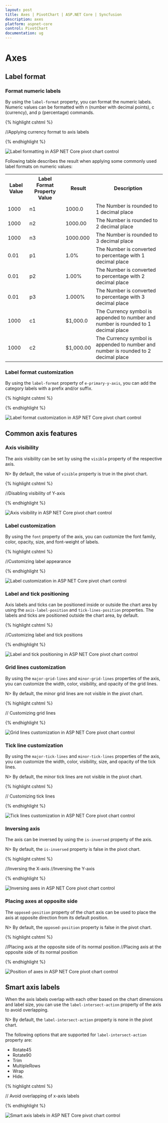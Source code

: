 ```yaml
---
layout: post
title: Axes | PivotChart | ASP.NET Core | Syncfusion
description: axes
platform: aspnet-core
control: PivotChart
documentation: ug
---
```


# Axes

## Label format

### Format numeric labels

By using the `label-format` property, you can format the numeric labels. Numeric values can be formatted with n (number with decimal points), c (currency), and p (percentage) commands.

{% highlight cshtml %}

<ej-pivot-chart id="PivotChart1">
    //Applying currency format to axis labels
    <e-primary-y-axis label-format="c" ></e-primary-y-axis>
    <e-size width="950px" height="460px"></e-size>
</ej-pivot-chart>

{% endhighlight %}

![Label formatting in ASP NET Core pivot chart control](Chart-Axes_images/Chart-Axes_img1.png)

Following table describes the result when applying some commonly used label formats on numeric values:

<table>
<tr>
<th>
Label Value</th><th>
Label Format Property Value</th><th>
Result</th><th>
Description</th>
</tr>
<tr><td>
1000</td><td>
n1</td><td>
1000.0</td><td>
The Number is rounded to 1 decimal place</td>
</tr>
<tr><td>
1000</td><td>
n2</td><td>
1000.00</td><td>
The Number is rounded to 2 decimal place</td>
</tr>
<tr><td>
1000</td><td>
n3</td><td>
1000.000</td><td>
The Number is rounded to 3 decimal place</td>
</tr>
<tr><td>
0.01</td><td>
p1</td><td>
1.0%</td><td>
The Number is converted to percentage with 1 decimal place</td>
</tr>
<tr><td>
0.01</td><td>
p2</td><td>
1.00%</td><td>
The Number is converted to percentage with 2 decimal place</td>
</tr>
<tr><td>
0.01</td><td>
p3</td><td>
1.000%</td><td>
The Number is converted to percentage with 3 decimal place</td>
</tr>
<tr><td>
1000</td><td>
c1</td><td>
$1,000.0</td><td>
The Currency symbol is appended to number and number is rounded to 1 decimal place</td>
</tr>
<tr><td>
1000</td><td>
c2</td><td>
$1,000.00</td><td>
The Currency symbol is appended to number and number is rounded to 2 decimal place</td>
</tr>
</table>

### Label format customization

By using the `label-format` property of `e-primary-y-axis`, you can add the category labels with a prefix and/or suffix.

{% highlight cshtml %}

<ej-pivot-chart id="PivotChart1">
    <e-primary-y-axis label-format="${value} K" ></e-primary-y-axis>
    <e-size width="950px" height="460px"></e-size>
</ej-pivot-chart>

{% endhighlight %}

![Label format customization in ASP NET Core pivot chart control](Chart-Axes_images/Chart-Axes_img2.png)

## Common axis features

### Axis visibility

The axis visibility can be set by using the `visible` property of the respective axis.

N> By default, the value of `visible` property is true in the pivot chart.

{% highlight cshtml %}

<ej-pivot-chart id="PivotChart1">
    //Disabling visibility of Y-axis
    <e-primary-y-axis visible="false"></e-primary-y-axis>
    <e-size width="950px" height="460px"></e-size>
</ej-pivot-chart>

{% endhighlight %}

![Axis visibility in ASP NET Core pivot chart control](Chart-Axes_images/Chart-Axes_img3.png)

### Label customization

By using the `font` property of the axis, you can customize the font family, color, opacity, size, and font-weight of labels.

{% highlight cshtml %}

<ej-pivot-chart id="PivotChart1">
    //Customizing label appearance
    <e-primary-x-axis font-color="Blue" font-font-size="14px" font-font-family="Segoe UI" font-font-weight="Bold"></e-primary-x-axis>
    <e-size width="950px" height="460px"></e-size>
</ej-pivot-chart>

{% endhighlight %}

![Label customization in ASP NET Core pivot chart control](Chart-Axes_images/Chart-Axes_img4.png)

### Label and tick positioning

Axis labels and ticks can be positioned inside or outside the chart area by using the `axis-label-position` and `tick-lines-position` properties. The labels and ticks are positioned outside the chart area, by default.

{% highlight cshtml %}

<ej-pivot-chart id="PivotChart1">
    //Customizing label and tick positions
    <e-primary-x-axis axis-label-position="Inside" tick-lines-position="Inside"></e-primary-x-axis>
    <e-size width="950px" height="460px"></e-size>
</ej-pivot-chart>

{% endhighlight %}

![Label and tick positioning in ASP NET Core pivot chart control](Chart-Axes_images/Chart-Axes_img5.png)

### Grid lines customization

By using the `major-grid-lines` and `minor-grid-lines` properties of the axis, you can customize the width, color, visibility, and opacity of the grid lines.

N> By default, the minor grid lines are not visible in the pivot chart.

{% highlight cshtml %}

<ej-pivot-chart id="PivotChart1">
    // Customizing grid lines
    <e-primary-x-axis major-grid-lines-width="5" major-grid-lines-visible="true" major-grid-lines-color="Blue" minor-ticks-per-interval="1" minor-grid-lines-width="25" minor-grid-lines-visible="true" minor-grid-lines-color="Red"></e-primary-x-axis>
    <e-size width="950px" height="460px"></e-size>
</ej-pivot-chart>

{% endhighlight %}

![Grid lines customization in ASP NET Core pivot chart control](Chart-Axes_images/Chart-Axes_img6.png)

### Tick line customization

By using the `major-tick-lines` and `minor-tick-lines` properties of the axis, you can customize the width, color, visibility, size, and opacity of the tick lines.

N> By default, the minor tick lines are not visible in the pivot chart.

{% highlight cshtml %}

<ej-pivot-chart id="PivotChart1">
    // Customizing tick lines
    <e-primary-x-axis major-tick-lines-width="10" major-tick-lines-visible="true" major-tick-lines-size="15" major-tick-lines-color="Blue" minor-ticks-per-interval="1" minor-tick-lines-width="15" minor-tick-lines-size="25" minor-tick-lines-visible="true" minor-tick-lines-color="Red"></e-primary-x-axis>
    <e-size width="950px" height="460px"></e-size>
</ej-pivot-chart>

{% endhighlight %}

![Tick lines customization in ASP NET Core pivot chart control](Chart-Axes_images/Chart-Axes_img7.png)

### Inversing axis

The axis can be inversed by using the `is-inversed` property of the axis.

N> By default, the `is-inversed` property is false in the pivot chart.

{% highlight cshtml %}

<ej-pivot-chart id="PivotChart1">
    //Inversing the X-axis
    <e-primary-x-axis is-inversed="true"></e-primary-x-axis>
    //Inversing the Y-axis
    <e-primary-y-axis is-inversed="true"></e-primary-y-axis>
    <e-size width="950px" height="460px"></e-size>
</ej-pivot-chart>

{% endhighlight %}

![Inversing axes in ASP NET Core pivot chart control](Chart-Axes_images/Chart-Axes_img8.png)

### Placing axes at opposite side

The `opposed-position` property of the chart axis can be used to place the axis at opposite direction from its default position.

N> By default, the `opposed-position` property is false in the pivot chart.

{% highlight cshtml %}

<ej-pivot-chart id="PivotChart1">
    //Placing axis at the opposite side of its normal position
    <e-primary-x-axis opposed-position="true"></e-primary-x-axis>
    //Placing axis at the opposite side of its normal position
    <e-primary-y-axis opposed-position="true"></e-primary-y-axis>
    <e-size width="950px" height="460px"></e-size>
</ej-pivot-chart>

{% endhighlight %}

![Position of axes in ASP NET Core pivot chart control](Chart-Axes_images/Chart-Axes_img9.png)

## Smart axis labels

When the axis labels overlap with each other based on the chart dimensions and label size, you can use the `label-intersect-action` property of the axis to avoid overlapping.

N> By default, the `label-intersect-action` property is none in the pivot chart.

The following options that are supported for `label-intersect-action` property are:

* Rotate45
* Rotate90
* Trim
* MultipleRows
* Wrap
* Hide.

{% highlight cshtml %}

<ej-pivot-chart id="PivotChart1">
    // Avoid overlapping of x-axis labels
    <e-primary-x-axis label-intersect-action="MultipleRows"></e-primary-x-axis>
    <e-size width="950px" height="460px"></e-size>
</ej-pivot-chart>

{% endhighlight %}

![Smart axis labels in ASP NET Core pivot chart control](Chart-Axes_images/Chart-Axes_img10.png)


